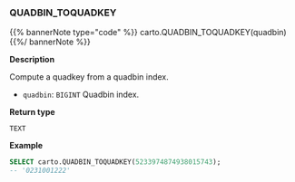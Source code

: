 ### QUADBIN_TOQUADKEY

{{% bannerNote type="code" %}}
carto.QUADBIN_TOQUADKEY(quadbin)
{{%/ bannerNote %}}

**Description**

Compute a quadkey from a quadbin index.

* `quadbin`: `BIGINT` Quadbin index.

**Return type**

`TEXT`

**Example**

```sql
SELECT carto.QUADBIN_TOQUADKEY(5233974874938015743);
-- '0231001222'
```
